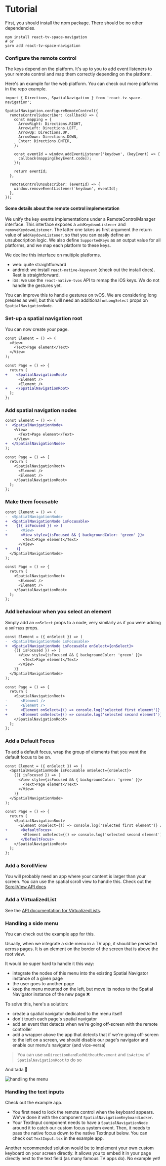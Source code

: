 # Tutorial

First, you should install the npm package. There should be no other dependencies.

```
npm install react-tv-space-navigation
# or
yarn add react-tv-space-navigation
```

### Configure the remote control

The keys depend on the platform.
It's up to you to add event listeners to your remote control and map
them correctly depending on the platform.

Here's an example for the web platform. You can check out more platforms
in the repo example.

```tsx
import { Directions, SpatialNavigation } from 'react-tv-space-navigation';

SpatialNavigation.configureRemoteControl({
  remoteControlSubscriber: (callback) => {
    const mapping = {
      ArrowRight: Directions.RIGHT,
      ArrowLeft: Directions.LEFT,
      ArrowUp: Directions.UP,
      ArrowDown: Directions.DOWN,
      Enter: Directions.ENTER,
    };

    const eventId = window.addEventListener('keydown', (keyEvent) => {
      callback(mapping[keyEvent.code]);
    });

    return eventId;
  },

  remoteControlUnsubscriber: (eventId) => {
    window.removeEventListener('keydown', eventId);
  },
});
```

#### Some details about the remote control implementation

We unify the key events implementations under a RemoteControlManager interface.
This interface exposes a `addKeydownListener` and `removeKeydownListener`.
The latter one takes as first argument the return value of `addKeydownListener`, so that you can easily define an unsubscription logic.
We also define `SupportedKeys` as an output value for all platforms, and we map each platform to these keys.

We decline this interface on multiple platforms.

- web: quite straightforward
- android: we install `react-native-keyevent` (check out the install docs). Rest is straightforward.
- ios: we use the `react-native-tvos` API to remap the iOS keys. We do not handle the gestures yet.

You can improve this to handle gestures on tvOS.
We are considering long presses as well, but this will need an additional `onLongSelect` props on `SpatialNavigationNode`.


### Set-up a spatial navigation root

You can now create your page.

```diff
const Element = () => (
  <View>
    <Text>Page element</Text>
  </View>
);

const Page = () => {
  return (
+    <SpatialNavigationRoot>
      <Element />
      <Element />
+    </SpatialNavigationRoot>
  );
};
```

### Add spatial navigation nodes

```diff
const Element = () => (
+  <SpatialNavigationNode>
    <View>
      <Text>Page element</Text>
    </View>
+  </SpatialNavigationNode>
);

const Page = () => {
  return (
    <SpatialNavigationRoot>
      <Element />
      <Element />
    </SpatialNavigationRoot>
  );
};
```

### Make them focusable

```diff
const Element = () => (
-  <SpatialNavigationNode>
+  <SpatialNavigationNode isFocusable>
+    {({ isFocused }) => (
-      <View>
+      <View style={isFocused && { backgroundColor: 'green' }}>
        <Text>Page element</Text>
      </View>
+    )}
  </SpatialNavigationNode>
);

const Page = () => {
  return (
    <SpatialNavigationRoot>
      <Element />
      <Element />
    </SpatialNavigationRoot>
  );
};
```

### Add behaviour when you select an element

Simply add an `onSelect` props to a node, very similarly as if you were adding a `onPress` props.

```diff
const Element = ({ onSelect }) => (
-  <SpatialNavigationNode isFocusable>
+  <SpatialNavigationNode isFocusable onSelect={onSelect}>
    {({ isFocused }) => (
      <View style={isFocused && { backgroundColor: 'green' }}>
        <Text>Page element</Text>
      </View>
    )}
  </SpatialNavigationNode>
);

const Page = () => {
  return (
    <SpatialNavigationRoot>
-      <Element />
-      <Element />
+      <Element onSelect={() => console.log('selected first element')} />
+      <Element onSelect={() => console.log('selected second element')} />
    </SpatialNavigationRoot>
  );
};
```

### Add a Default Focus

To add a default focus, wrap the group of elements that you want the default focus to be on.

```diff
const Element = ({ onSelect }) => (
  <SpatialNavigationNode isFocusable onSelect={onSelect}>
    {({ isFocused }) => (
      <View style={isFocused && { backgroundColor: 'green' }}>
        <Text>Page element</Text>
      </View>
    )}
  </SpatialNavigationNode>
);

const Page = () => {
  return (
    <SpatialNavigationRoot>
      <Element onSelect={() => console.log('selected first element')} />
+      <DefaultFocus>
        <Element onSelect={() => console.log('selected second element')} />
+      </DefaultFocus>
    </SpatialNavigationRoot>
  );
};
```

### Add a ScrollView

You will probably need an app where your content is larger than your screen. You can use the spatial scroll view to handle this.
Check out the [ScrollView API docs](https://github.com/bamlab/react-tv-space-navigation/blob/main/docs/api.md#spatialnavigationscrollview)

### Add a VirtualizedList

See the [API documentation for VirtualizedLists](./api.md#spatialnavigationvirtualizedlist).

### Handling a side menu

You can check out the example app for this.

Usually, when we integrate a side menu in a TV app, it should be persisted across pages.
It is an element on the border of the screen that is above the root view.

It would be super hard to handle it this way:
- integrate the nodes of this menu into the existing Spatial Navigator instance of a given page
- the user goes to another page
- keep the menu mounted on the left, but move its nodes to the Spatial Navigator instance of the new page ❌

To solve this, here's a solution:
- create a spatial navigator dedicated to the menu itself
- don't touch each page's spatial navigator
- add an event that detects when we're going off-screen with the remote controller
- add a wrapper above the app that detects that if we're going off-screen to the left on a screen, we should disable our page's navigator and enable our menu's navigator (and vice-versa)

> You can use `onDirectionHandledWithoutMovement` and `isActive` of `SpatialNavigationRoot` to do so

And tada 🎉

![handling the menu](./menu-handling.png)

### Handling the text inputs

Check out the example app.

- You first need to lock the remote control when the keyboard appears. We've done it with the component `SpatialNavigationKeyboardLocker`.
- Your TextInput component needs to have a `SpatialNavigationNode` around it to catch our custom focus system event. Then, it needs to pass the native focus down to the native TextInput below. You can check out `TextInput.tsx` in the example app.

Another recommended solution would be to implement your own custom keyboard on your screen directly.
It allows you to embed it in your page directly next to the text field (as many famous TV apps do).
No example yet!
